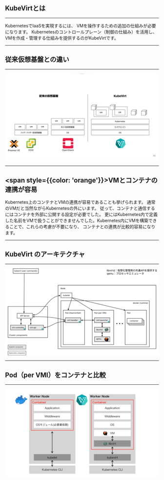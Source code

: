 ## KubeVirtとは

---

KubernetesでIaaSを実現するには、
VMを操作するための追加の仕組みが必要になります。
Kubernetesのコントロールプレーン（制御の仕組み）を活用し、
VMを作成・管理する仕組みを提供するのがKubeVirtです。

---

## 従来仮想基盤との違い

---

![](../../images/comparison.png)

---

## <span style={{color: 'orange'}}>VMとコンテナの連携が容易</span>

Kubernetes上のコンテナとVMの連携が容易であることも挙げられます。
通常のVMだと当然ながらKubernetesの外にいます。
従って、コンテナと通信するにはコンテナを外部に公開する設定が必要でした。
更にはKubernetes内で定義した名前をVMで扱うことができませんでした。Kubernetes内にVMを構築できることで、これらの考慮が不要になり、
コンテナとの連携が比較的容易になります。

---

## KubeVirt のアーキテクチャ

---

![](../../images/architecture-1.png)

---

## Pod（per VMI）をコンテナと比較

---

![](../../images/architecture-2.png)